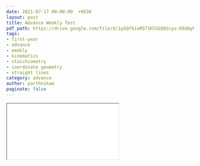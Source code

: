 ```yaml
---
date: 2021-07-17 00:00:00  +0530
layout: post
title: Advance Weekly Test
pdf_path: https://drive.google.com/file/d/1yGQf6ioM371HlU2Q6Scyx-K8dAyRfczU/preview?usp=drive_link
tags: 
- first-year
- advance
- weekly
- kinematics
- stoichiometry
- coordinate geometry
- straight lines
category: advance
author: parthnikam
paginate: false
---
```


<iframe class="embed-pdf" src="{{ page.pdf_path }}#toolbar=0" seamless="seamless" scrolling="no" style="overflow:hidden"></iframe>
